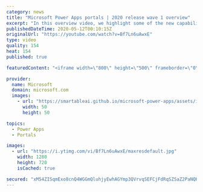 ```yaml
---
category: news
title: "Microsoft Power Apps portals | 2020 release wave 1 overview"
excerpt: "In this overview video, we highlight some of the new capabilities included in the latest update to Microsoft Power Apps portals.     Here are the capabilities covered:   •    Power BI integration, so you can quickly add Power BI reports, tables, and dashboards to your portals without coding.  •    Themes"
publishedDateTime: 2020-05-12T00:10:15Z
originalUrl: "https://youtube.com/watch?v=Bf7Ln6uAwxE"
type: video
quality: 154
heat: 154
published: true

featuredContent: "<iframe width=\"800\" height=\"500\" frameborder=\"0\" src=\"https://www.youtube.com/embed/Bf7Ln6uAwxE\" allow=\"accelerometer; autoplay; encrypted-media; gyroscope; picture-in-picture\" allowfullscreen></iframe>"

provider:
  name: Microsoft
  domain: microsoft.com
  images:
    - url: "https://smartableai.github.io/microsoft-power-apps/assets/images/organizations/microsoft.com-50x50.jpg"
      width: 50
      height: 50

topics:
  - Power Apps
  - Portals

images:
  - url: "https://i.ytimg.com/vi/Bf7Ln6uAwxE/maxresdefault.jpg"
    width: 1280
    height: 720
    isCached: true

secured: "xM54ZISqmExo8cnQ4WGGmQluhjyEwhAGYmp3QVrvqSEFCjFdRqSZSaZ2PaNQKaEoLqwcjp7IUUQsEbnac89A8oDwhnYRBe52LMte7gDMzOWbCrdzhgsNOVcaVtG9GmhULdYZtgsLBRiZf+qGC8Z80eiedqkBqGTJC3HJfJvtLr4fIvL7WeM+NxczmQZSqSonSDV0goxBThbgLrWfl06xx9JjwKMlclalcYFSXrTaAzCc+Zj6ODtMGzUC1AdtydlpmVKnFBSATjcNjOAHlvbjfUIxQbV5RlBWxHu0HduX9WDfB7fvXTSufQfm4rMgF2kn8xkEx+RMCZ9jXpCH0yqY2Quig1ibScigyRMhgaH263pQ5u2YVK0elcC/guoM9gvWNGGavJ/h0cvyv6iNYoQSV6gYNaorHPZ+1BcelFhcKLAZ5c9w7/3LwYaRGN2z8hgl;zUh6TlxnqgWoisfxeitWqQ=="
---
```


